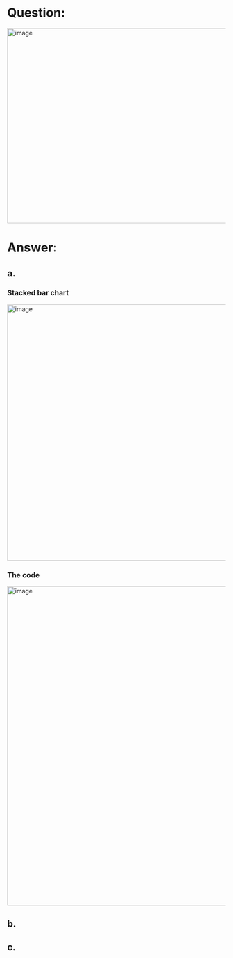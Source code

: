 # Question:
<img width="684" height="449" alt="image" src="https://github.com/user-attachments/assets/232e4b98-8097-4cfe-9aa0-c481d02f85c0" /><br>

# Answer:<br>
## a.<br>
### Stacked bar chart
<img width="789" height="590" alt="image" src="https://github.com/user-attachments/assets/f0c1b8bb-6de6-403f-9abf-189130fdd7f0" /><br>
### The code
<img width="943" height="735" alt="image" src="https://github.com/user-attachments/assets/e5e3160c-a2b3-413f-b832-a1fd25a3c200" /><br>


## b.<br>
## c.<br>
